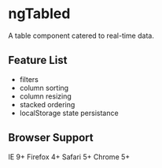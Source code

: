 ngTabled
========
A table component catered to real-time data.


Feature List
------------
- filters
- column sorting
- column resizing
- stacked ordering
- localStorage state persistance

Browser Support
---------------
IE 9+
Firefox 4+
Safari 5+
Chrome 5+